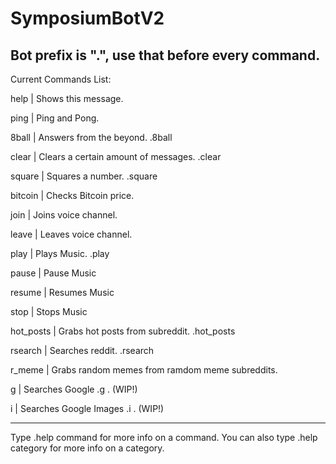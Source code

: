 # SymposiumBotV2

Bot prefix is ".", use that before every command.
-

Current Commands List:

  help      | Shows this message.
  
  ping      | Ping and Pong.
  
  8ball     | Answers from the beyond. .8ball <question>
  
  clear     | Clears a certain amount of messages. .clear <amount>
  
  square    | Squares a number. .square <number>
  
  bitcoin   | Checks Bitcoin price.
  
  join      | Joins voice channel.
  
  leave     | Leaves voice channel.
  
  play      | Plays Music. .play <URL>
  
  pause     | Pause Music
  
  resume    | Resumes Music
  
  stop      | Stops Music
  
  hot_posts | Grabs hot posts from subreddit. .hot_posts <subreddit> <number of posts>
  
  rsearch   | Searches reddit. .rsearch <example search>
  
  r_meme    | Grabs random memes from ramdom meme subreddits.

  g         | Searches Google .g <example search>. (WIP!) 

  i	    | Searches Google Images .i <query>. (WIP!) 

---
Type .help command for more info on a command.
You can also type .help category for more info on a category.
